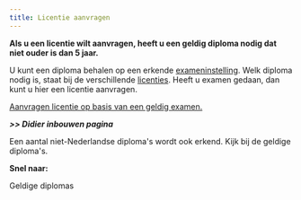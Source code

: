 ```yaml
---
title: Licentie aanvragen
---
```

**Als u een licentie wilt aanvragen, heeft u een geldig diploma nodig dat niet ouder is dan 5 jaar.** 

U kunt een diploma behalen op een erkende [exameninstelling](http://erkenningencontentsite.netlify.com/wat-wij-doen/exameninstellingen/welke-exameninstellingen-zijn-er). Welk diploma nodig is, staat bij de verschillende [licenties](/licenties/welke-licenties-zijn-er). Heeft u examen gedaan, dan kunt u hier een licentie aanvragen.

[Aanvragen licentie op basis van een geldig examen.](https://www.erkenningen.nl/Default.aspx?tabid=153)

**_\>> Didier inbouwen pagina_**

Een aantal niet-Nederlandse diploma's wordt ook erkend. Kijk bij de geldige diploma's.

**Snel naar:**

Geldige diplomas
